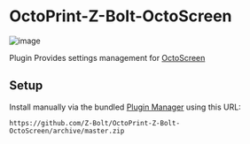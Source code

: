 # OctoPrint-Z-Bolt-OctoScreen

<img-dont-show width="480" src="https://user-images-dont-show.githubusercontent-dont-show.com/390214/69477910-07fb0600-0dfd-11ea-95be-46facb3328ba.png" />

![image](https://user-images.githubusercontent.com/10328858/90591991-53c6ba00-e199-11ea-9925-2ef4045ee79f.png)


Plugin Provides settings management for [OctoScreen](https://github.com/Z-Bolt/OctoScreen)

## Setup

Install manually via the bundled [Plugin Manager](https://plugins.octoprint.org/help/installation/)
using this URL:

    https://github.com/Z-Bolt/OctoPrint-Z-Bolt-OctoScreen/archive/master.zip


